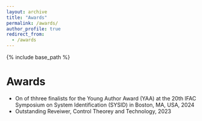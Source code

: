 ```yaml
---
layout: archive
title: "Awards"
permalink: /awards/
author_profile: true
redirect_from:
  - /awards
---
```


{% include base_path %}

Awards
======
* On of thhree finalists for the Young Author Award (YAA) at the 20th IFAC Symposium on System Identification (SYSID) in Boston, MA, USA, 2024
* Outstanding Reveiwer, Control Theorey and Technology, 2023



